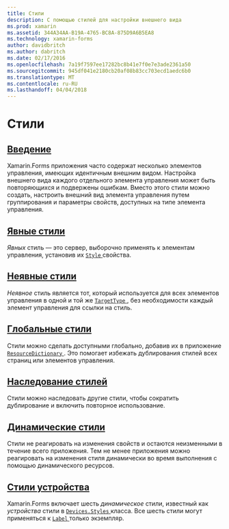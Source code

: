 ```yaml
---
title: Стили
description: С помощью стилей для настройки внешнего вида
ms.prod: xamarin
ms.assetid: 344A34AA-B19A-4765-BC8A-875D9A6B5EA8
ms.technology: xamarin-forms
author: davidbritch
ms.author: dabritch
ms.date: 02/17/2016
ms.openlocfilehash: 7a19f7597ee17282bc8b41e7f0e7e3ade2361a50
ms.sourcegitcommit: 945df041e2180cb20af08b83cc703ecd1aedc6b0
ms.translationtype: MT
ms.contentlocale: ru-RU
ms.lasthandoff: 04/04/2018
---
```

# <a name="styles"></a>Стили

## <a name="introductionintroductionmd"></a>[Введение](introduction.md)

Xamarin.Forms приложения часто содержат несколько элементов управления, имеющих идентичным внешним видом. Настройка внешнего вида каждого отдельного элемента управления может быть повторяющихся и подвержены ошибкам. Вместо этого стили можно создать, настроить внешний вид элемента управления путем группирования и параметры свойств, доступных на типе элемента управления.

## <a name="explicit-stylesexplicitmd"></a>[Явные стили](explicit.md)

*Явных* стиль — это сервер, выборочно применять к элементам управления, установив их [ `Style` ](https://developer.xamarin.com/api/property/Xamarin.Forms.VisualElement.Style/) свойства.

## <a name="implicit-stylesimplicitmd"></a>[Неявные стили](implicit.md)

*Неявное* стиль является тот, который используется для всех элементов управления в одной и той же [ `TargetType` ](https://developer.xamarin.com/api/property/Xamarin.Forms.Style.TargetType/), без необходимости каждый элемент управления для ссылки на стиль.

## <a name="global-stylesapplicationmd"></a>[Глобальные стили](application.md)

Стили можно сделать доступными глобально, добавив их в приложение [ `ResourceDictionary` ](https://developer.xamarin.com/api/type/Xamarin.Forms.ResourceDictionary/). Это помогает избежать дублирования стилей всех страниц или элементов управления.

## <a name="style-inheritanceinheritancemd"></a>[Наследование стилей](inheritance.md)

Стили можно наследовать другие стили, чтобы сократить дублирование и включить повторное использование.

## <a name="dynamic-stylesdynamicmd"></a>[Динамические стили](dynamic.md)

Стили не реагировать на изменения свойств и остаются неизменными в течение всего приложения. Тем не менее приложения можно реагировать на изменения стиля динамически во время выполнения с помощью динамического ресурсов.

## <a name="device-stylesdevicemd"></a>[Стили устройства](device.md)

Xamarin.Forms включает шесть *динамическое* стили, известный как *устройства* стили в [ `Devices.Styles` ](https://developer.xamarin.com/api/type/Xamarin.Forms.Device+Styles/) класса. Все шесть стили могут применяться к [ `Label` ](https://developer.xamarin.com/api/type/Xamarin.Forms.Label/) только экземпляр.
